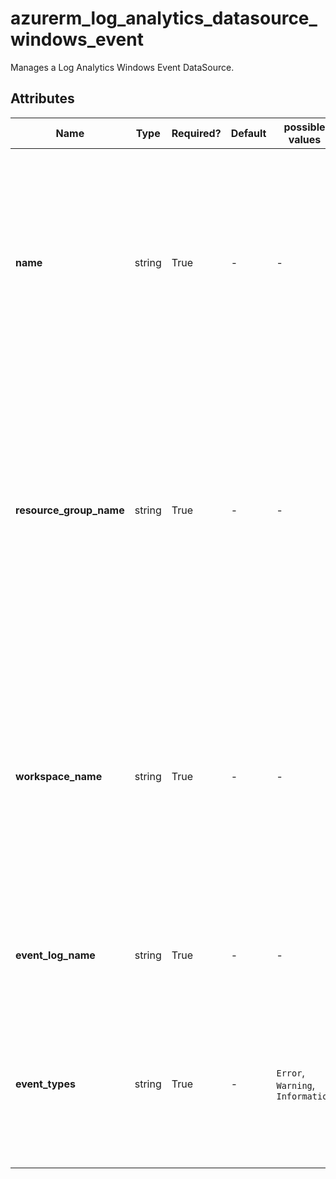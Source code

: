# azurerm_log_analytics_datasource_windows_event

Manages a Log Analytics Windows Event DataSource.

## Attributes

| Name | Type | Required? | Default  | possible values | Description |
| ---- | ---- | --------- | -------- | ----------- | ----------- |
| **name** | string | True | -  |  -  | The name which should be used for this Log Analytics Windows Event DataSource. Changing this forces a new Log Analytics Windows Event DataSource to be created. | 
| **resource_group_name** | string | True | -  |  -  | The name of the Resource Group where the Log Analytics Windows Event DataSource should exist. Changing this forces a new Log Analytics Windows Event DataSource to be created. | 
| **workspace_name** | string | True | -  |  -  | The name of the Log Analytics Workspace where the Log Analytics Windows Event DataSource should exist. Changing this forces a new Log Analytics Windows Event DataSource to be created. | 
| **event_log_name** | string | True | -  |  -  | Specifies the name of the Windows Event Log to collect events from. | 
| **event_types** | string | True | -  |  `Error`, `Warning`, `Information`  | Specifies an array of event types applied to the specified event log. Possible values include `Error`, `Warning` and `Information`. | 

